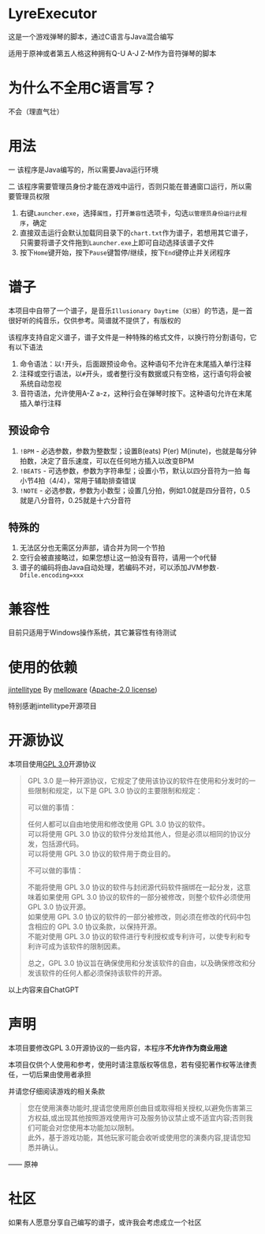# LyreExecutor
这是一个游戏弹琴的脚本，通过C语言与Java混合编写

适用于原神或者第五人格这种拥有Q-U A-J Z-M作为音符弹琴的脚本

# 为什么不全用C语言写？
不会（理直气壮）

# 用法
一 该程序是Java编写的，所以需要Java运行环境

二 该程序需要管理员身份才能在游戏中运行，否则只能在普通窗口运行，所以需要管理员权限

1. 右键`Launcher.exe`，选择`属性`，打开`兼容性`选项卡，勾选`以管理员身份运行此程序`，确定
2. 直接双击运行会默认加载同目录下的`chart.txt`作为谱子，若想用其它谱子，只需要将谱子文件拖到`Launcher.exe`上即可自动选择该谱子文件
3. 按下`Home`键开始，按下`Pause`键暂停/继续，按下`End`键停止并关闭程序

# 谱子
本项目中自带了一个谱子，是音乐`Illusionary Daytime`（`幻昼`）的节选，是一首很好听的纯音乐，仅供参考。简谱就不提供了，有版权的

该程序支持自定义谱子，谱子文件是一种特殊的格式文件，以换行符分割语句，它有以下语法

1. 命令语法：以`!`开头，后面跟预设命令。这种语句不允许在末尾插入单行注释
2. 注释或空行语法，以`#`开头，或者整行没有数据或只有空格，这行语句将会被系统自动忽视
3. 音符语法，允许使用A-Z a-z，这种行会在弹琴时按下。这种语句允许在末尾插入单行注释

## 预设命令
1. `!BPM` - 必选参数，参数为整数型；设置B(eats) P(er) M(inute)，也就是每分钟拍数，决定了音乐速度，可以在任何地方插入以改变BPM
2. `!BEATS` - 可选参数，参数为字符串型；设置小节，默认以四分音符为一拍 每小节4拍（4/4），常用于辅助排查错误
3. `!NOTE` - 必选参数，参数为小数型；设置几分拍，例如1.0就是四分音符，0.5就是八分音符，0.25就是十六分音符

## 特殊的
1. 无法区分也无需区分声部，请合并为同一个节拍
2. 空行会被直接略过，如果您想让这一拍没有音符，请用一个`0`代替
3. 谱子的编码将由Java自动处理，若编码不对，可以添加JVM参数`-Dfile.encoding=xxx`

# 兼容性
目前只适用于Windows操作系统，其它兼容性有待测试

# 使用的依赖
[jintellitype](https://github.com/melloware/jintellitype) By [melloware](https://github.com/melloware) ([Apache-2.0 license](https://github.com/melloware/jintellitype/blob/master/license.txt))

特别感谢jintellitype开源项目

# 开源协议
本项目使用[GPL 3.0](https://www.gnu.org/licenses/gpl-3.0.html)开源协议

> GPL 3.0 是一种开源协议，它规定了使用该协议的软件在使用和分发时的一些限制和规定，以下是 GPL 3.0 协议的主要限制和规定：  
>
> 可以做的事情：  
>
>    任何人都可以自由地使用和修改使用 GPL 3.0 协议的软件。  
>    可以将使用 GPL 3.0 协议的软件分发给其他人，但是必须以相同的协议分发，包括源代码。  
>    可以将使用 GPL 3.0 协议的软件用于商业目的。  
>
> 不可以做的事情：  
>
>    不能将使用 GPL 3.0 协议的软件与封闭源代码软件捆绑在一起分发，这意味着如果使用 GPL 3.0 协议的软件的一部分被修改，则整个软件必须使用 GPL 3.0 协议开源。  
>    如果使用 GPL 3.0 协议的软件的一部分被修改，则必须在修改的代码中包含相应的 GPL 3.0 协议条款，以保持开源。  
>    不能对使用 GPL 3.0 协议的软件进行专利授权或专利许可，以使专利和专利许可成为该软件的限制因素。  
>
> 总之，GPL 3.0 协议旨在确保使用和分发该软件的自由，以及确保修改和分发该软件的任何人都必须保持该软件的开源。

以上内容来自ChatGPT

# 声明
本项目要修改GPL 3.0开源协议的一些内容，本程序**不允许作为商业用途**

本项目仅供个人使用和参考，使用时请注意版权等信息，若有侵犯著作权等法律责任，一切后果由使用者承担

并请您仔细阅读游戏的相关条款
> 您在使用演奏功能时,提请您使用原创曲目或取得相关授权,以避免伤害第三方权益,或出现其他按照游戏使用许可及服务协议禁止或不适宜内容;否则我们可能会对您使用本功能加以限制。  
> 此外，基于游戏功能，其他玩家可能会收听或使用您的演奏内容,提请您知悉并确认。

  —— 原神


# 社区
如果有人愿意分享自己编写的谱子，或许我会考虑成立一个社区